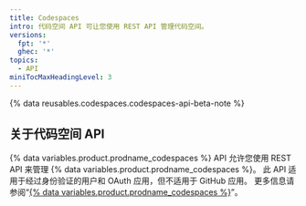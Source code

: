 ```yaml
---
title: Codespaces
intro: 代码空间 API 可让您使用 REST API 管理代码空间。
versions:
  fpt: '*'
  ghec: '*'
topics:
  - API
miniTocMaxHeadingLevel: 3
---
```


{% data reusables.codespaces.codespaces-api-beta-note %}

## 关于代码空间 API

{% data variables.product.prodname_codespaces %} API 允许您使用 REST API 来管理 {% data variables.product.prodname_codespaces %}。 此 API 适用于经过身份验证的用户和 OAuth 应用，但不适用于 GitHub 应用。 更多信息请参阅“[{% data variables.product.prodname_codespaces %}](/codespaces)”。
